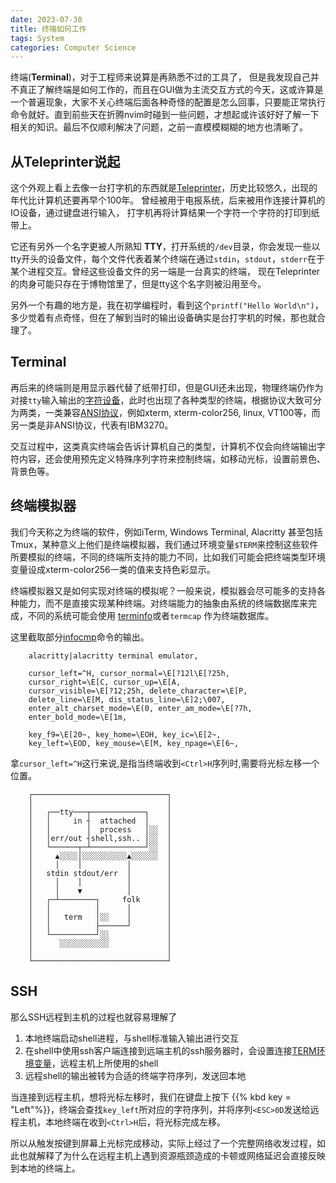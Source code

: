 ```yaml
---
date: 2023-07-30
title: 终端如何工作
tags: System
categories: Computer Science
---
```


终端(**Terminal**)，对于工程师来说算是再熟悉不过的工具了， 但是我发现自己并不真正了解终端是如何工作的，而且在GUI做为主流交互方式的今天，这或许算是一个普遍现象，大家不关心终端后面各种奇怪的配置是怎么回事，只要能正常执行命令就好。直到前些天在折腾nvim时碰到一些问题，才想起或许该好好了解一下相关的知识。最后不仅顺利解决了问题，之前一直模模糊糊的地方也清晰了。

## 从Teleprinter说起

这个外观上看上去像一台打字机的东西就是[Teleprinter](https://en.wikipedia.org/wiki/Teleprinter)，历史比较悠久，出现的年代比计算机还要再早个100年。 曾经被用于电报系统，后来被用作连接计算机的IO设备，通过键盘进行输入， 打字机再将计算结果一个字符一个字符的打印到纸带上。

它还有另外一个名字更被人所熟知  **TTY**，打开系统的`/dev`目录，你会发现一些以tty开头的设备文件，每个文件代表着某个终端在通过`stdin`，`stdout`，`stderr`在于某个进程交互。曾经这些设备文件的另一端是一台真实的终端， 现在Teleprinter的肉身可能只存在于博物馆里了，但是tty这个名字则被沿用至今。

另外一个有趣的地方是，我在初学编程时，看到这个`printf("Hello World\n")`，多少觉着有点奇怪，但在了解到当时的输出设备确实是台打字机的时候，那也就合理了。

## Terminal

再后来的终端则是用显示器代替了纸带打印，但是GUI还未出现，物理终端仍作为对接`tty`输入输出的[字符设备](https://en.wikipedia.org/wiki/Device_file#Character_devices)，此时也出现了各种类型的终端，根据协议大致可分为两类，一类兼容[ANSI协议](https://en.wikipedia.org/wiki/ANSI_escape_code)，例如xterm, xterm-color256, linux, VT100等，而另一类是非ANSI协议，代表有IBM3270。

交互过程中，这类真实终端会告诉计算机自己的类型，计算机不仅会向终端输出字符内容，还会使用预先定义特殊序列字符来控制终端，如移动光标，设置前景色、背景色等。

## 终端模拟器

我们今天称之为终端的软件，例如iTerm, Windows Terminal, Alacritty 甚至包括Tmux，某种意义上他们是终端模拟器，我们通过环境变量`$TERM`来控制这些软件所要模拟的终端，不同的终端所支持的能力不同，比如我们可能会把终端类型环境变量设成xterm-color256一类的值来支持色彩显示。

终端模拟器又是如何实现对终端的模拟呢？一般来说，模拟器会尽可能多的支持各种能力，而不是直接实现某种终端。对终端能力的抽象由系统的终端数据库来完成，不同的系统可能会使用
[terminfo](https://man7.org/linux/man-pages/man5/terminfo.5.html)或者`termcap` 作为终端数据库。

这里截取部分[infocmp](https://www.commandlinux.com/man-page/man1/infocmp.1.html)命令的输出。

```plain
    alacritty|alacritty terminal emulator,

    cursor_left=^H, cursor_normal=\E[?12l\E[?25h,
    cursor_right=\E[C, cursor_up=\E[A,
    cursor_visible=\E[?12;25h, delete_character=\E[P,
    delete_line=\E[M, dis_status_line=\E]2;\007,
    enter_alt_charset_mode=\E(0, enter_am_mode=\E[?7h,
    enter_bold_mode=\E[1m,

    key_f9=\E[20~, key_home=\EOH, key_ic=\E[2~,
    key_left=\EOD, key_mouse=\E[M, key_npage=\E[6~,
```

拿`cursor_left=^H`这行来说,是指当终端收到`<Ctrl>H`序列时,需要将光标左移一个位置。

```plain
    ┌──────────────────────────────┐
    │                              │
    │   ┌──tty───┬────────────┐    │
    │   │     in ┤  attached  │    │
    │   │        │  process   │░░  │
    │   │err/out ┤shell,ssh.. │░░  │
    │   └──────┬─┴────────────┘░░  │
    │     ▲░░░░│░░░░░░░░░░▲░░░░░░  │
    │     │    │          │        │
    │   stdin stdout/err  │        │
    │     │    │          │        │
    │     │    ▼          │        │
    │   ┌─┴────────┐     folk      │
    │   │          │      │        │
    │   │   term   │░░    │        │
    │   │          ├──────┘        │
    │   └──────────┘░░             │
    │      ░░░░░░░░░░░             │
    │                              │
    └──────────────────────────────┘
```

## SSH

那么SSH远程到主机的过程也就容易理解了

1. 本地终端启动shell进程，与shell标准输入输出进行交互
2. 在shell中使用ssh客户端连接到远端主机的ssh服务器时，会设置连接[TERM环境变量](https://www.openssh.com/txt/release-8.7)，远程主机上所使用的shell
3. 远程shell的输出被转为合适的终端字符序列，发送回本地

当连接到远程主机，想将光标左移时，我们在键盘上按下 {{% kbd key = "Left"%}}，终端会查找`key_left`所对应的字符序列，并将序列`<ESC>0D`发送给远程主机，本地终端在收到`<Ctrl>H`后，将光标完成左移。

所以从触发按键到屏幕上光标完成移动，实际上经过了一个完整网络收发过程，如此也就解释了为什么在远程主机上遇到资源瓶颈造成的卡顿或网络延迟会直接反映到本地的终端上。
